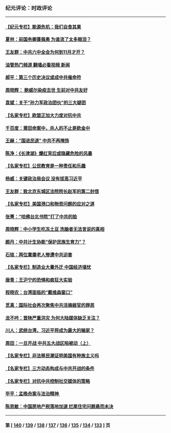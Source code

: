### 纪元评论：时政评论
---
#### [【纪元专栏】能源危机：我们自食其果](../../pages/nsc1025/n13318031.md?10210330) 
#### [夏林：前国务卿蓬佩奥 为谁流了太多眼泪？](../../pages/nsc1025/n13317961.md?10210330) 
#### [王友群：中共六中全会为何到11月才开？](../../pages/nsc1025/n13315769.md?10210330) 
#### [油管热门频道 翻墙必看视频 新闻](ok?10210330)
#### [郝平：第三个历史决议或成中共催命符](../../pages/nsc1025/n13315896.md?10210330) 
#### [周晓辉： 鲍威尔染疫去世 生前对中共友好](../../pages/nsc1025/n13315806.md?10210330) 
#### [袁斌：关于“孙力军政治团伙”的三大疑团](../../pages/nsc1025/n13314729.md?10210330) 
#### [【名家专栏】欧盟正加大力度对抗中共](../../pages/nsc1025/n13315239.md?10210330) 
#### [千百度：莆田命案中，杀人的不止是欧金中](../../pages/nsc1025/n13314840.md?10210330) 
#### [王赫：“国进民退” 中共不再掩饰](../../pages/nsc1025/n13314641.md?10210330) 
#### [陈净：《长津湖》爆红背后或隐藏危险的风暴](../../pages/nsc1025/n13314364.md?10210330) 
#### [【名家专栏】公民教育是一种责任和乐趣](../../pages/nsc1025/n13312618.md?10210330) 
#### [杨威：关键政治局会议 没有拔高习近平](../../pages/nsc1025/n13313553.md?10210330) 
#### [王友群：致北京东城区法院院长赵军的第二封信](../../pages/nsc1025/n13313521.md?10210330) 
#### [【名家专栏】美国港口和物资问题的应对之道](../../pages/nsc1025/n13310398.md?10210330) 
#### [张菁：“哈佛台北书院”打了中共的脸](../../pages/nsc1025/n13313392.md?10210330) 
#### [周晓辉：中小学生吃冻土豆 洗脑者无法言说的真相](../../pages/nsc1025/n13313409.md?10210330) 
#### [颜丹：中共计生协能“保护民族生育力”？](../../pages/nsc1025/n13313369.md?10210330) 
#### [石铭：两位耄耋老人惨遭中共迫害](../../pages/nsc1025/n13313140.md?10210330) 
#### [【名家专栏】制造业大量外迁 中国经济堪忧](../../pages/nsc1025/n13312622.md?10210330) 
#### [唐青：王沪宁的恐惧和疯狂大实验](../../pages/nsc1025/n13310915.md?10210330) 
#### [程晓农：台湾面临的“戴维森窗口”](../../pages/nsc1025/n13312096.md?10210330) 
#### [觅真：国际社会再次聚焦中共活摘器官的罪恶](../../pages/nsc1025/n13312045.md?10210330) 
#### [龙不吟：晋陕严重洪灾 为何大陆媒体缺乏关注？](../../pages/nsc1025/n13311435.md?10210330) 
#### [川人：武统台湾，习近平将成为最大的输家？](../../pages/nsc1025/n13311151.md?10210330) 
#### [周田：一旦开战 中共五大战区陷被动（上）](../../pages/nsc1025/n13310977.md?10210330) 
#### [【名家专栏】非法移民潮证明美国有种族主义吗](../../pages/nsc1025/n13310387.md?10210330) 
#### [【名家专栏】三方动态构成与中共开战的条件](../../pages/nsc1025/n13310399.md?10210330) 
#### [【名家专栏】对抗中共控制社交媒体的策略](../../pages/nsc1025/n13310382.md?10210330) 
#### [毕平：孟晚舟案与法治精神 ](../../pages/nsc1025/n13310613.md?10210330) 
#### [陈思敏：中国房地产税落地加速 烂尾住宅问题悬而未决](../../pages/nsc1025/n13309987.md?10210330) 

---
#### 第 [ [140](./140.md?10210330) / [139](./139.md?10210330) / [138](./138.md?10210330) / [137](./137.md?10210330) / [136](./136.md?10210330) / [135](./135.md?10210330) / [134](./134.md?10210330) / [133](./133.md?10210330) ] 页
